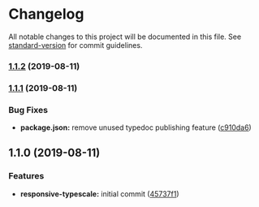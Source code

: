 # Changelog

All notable changes to this project will be documented in this file. See [standard-version](https://github.com/conventional-changelog/standard-version) for commit guidelines.

### [1.1.2](https://github.com/KennethWangDotDev/responsive-typescale/compare/v1.1.1...v1.1.2) (2019-08-11)



### [1.1.1](https://github.com/KennethWangDotDev/responsive-typescale/compare/v1.1.0...v1.1.1) (2019-08-11)


### Bug Fixes

* **package.json:** remove unused typedoc publishing feature ([c910da6](https://github.com/KennethWangDotDev/responsive-typescale/commit/c910da6))



## 1.1.0 (2019-08-11)


### Features

* **responsive-typescale:** initial commit ([45737f1](https://github.com/KennethWangDotDev/responsive-typescale/commit/45737f1))
